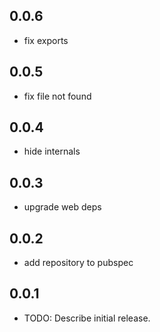 ## 0.0.6

* fix exports

## 0.0.5

* fix file not found 

## 0.0.4

* hide internals

## 0.0.3

* upgrade web deps

## 0.0.2

* add repository to pubspec

## 0.0.1

* TODO: Describe initial release.
